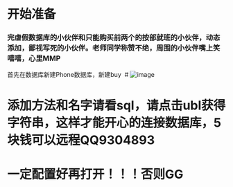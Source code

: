 # 开始准备
### 完虐假数据库的小伙伴和只能购买前两个的按部就班的小伙伴，动态添加，鄙视写死的小伙伴。老师同学称赞不绝，周围的小伙伴嘴上笑嘻嘻，心里MMP
首先在数据库新建Phone数据库，新建buy  #
![image](https://github.com/VincentLeie/ASP.NET-for-Shopping-Website/blob/master/img/1.png)   
# 添加方法和名字请看sql，请点击ubl获得字符串，这样才能开心的连接数据库，5块钱可以远程QQ9304893
# 一定配置好再打开！！！否则GG

